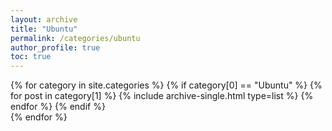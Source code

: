 ```yaml
---
layout: archive
title: "Ubuntu"
permalink: /categories/ubuntu
author_profile: true
toc: true
---
```

{% for category in site.categories %}
  {% if category[0] == "Ubuntu" %}
    {% for post in category[1] %}
      {% include archive-single.html type=list %}
    {% endfor %}
  {% endif %}  
{% endfor %}
